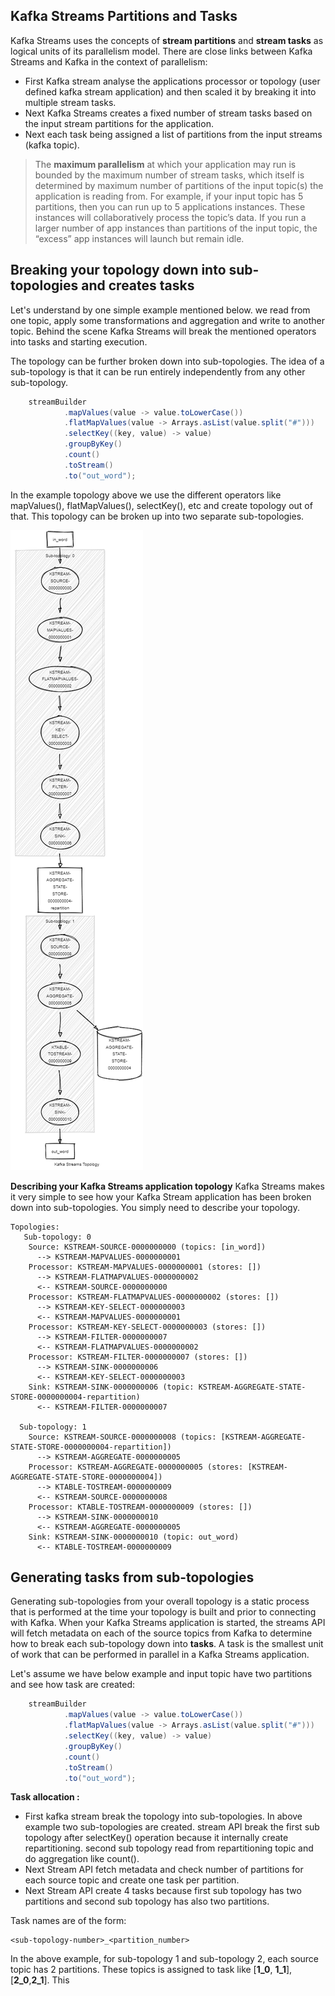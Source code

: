 ## Kafka Streams Partitions and Tasks
Kafka Streams uses the concepts of  **stream partitions**  and  **stream tasks**  as logical units of its parallelism model. There are close links between Kafka Streams and Kafka in the context of parallelism:

 - First Kafka stream analyse the applications processor or topology (user defined kafka stream application) and then scaled it by breaking it into multiple stream tasks.
 - Next Kafka Streams creates a fixed number of stream tasks based on the input stream partitions for the application.
 - Next each task being assigned a list of partitions from the input streams (kafka topic).
 

> The **maximum parallelism** at which your application may run is bounded by the maximum number of stream tasks, which itself is determined by maximum number of partitions of the input topic(s) the application is reading from. For example, if your input topic has 5 partitions, then you can run up to 5 applications instances. These instances will collaboratively process the topic’s data. If you run a larger number of app instances than partitions of the input topic, the “excess” app instances will launch but remain idle.

##  Breaking your topology down into sub-topologies and creates tasks
Let's understand by one simple example mentioned below. we read from one topic, apply some transformations and aggregation and write to another topic. Behind the scene Kafka Streams will break the mentioned operators into tasks and starting execution.

The topology can be further broken down into sub-topologies. The idea of a sub-topology is that it can be run entirely independently from any other sub-topology.

```scala
    streamBuilder
            .mapValues(value -> value.toLowerCase())
            .flatMapValues(value -> Arrays.asList(value.split("#")))
            .selectKey((key, value) -> value)
            .groupByKey()
            .count()
            .toStream()
            .to("out_word");
```
In the example topology above we use the different operators like mapValues(), flatMapValues(), selectKey(), etc and create topology out of that. This topology can be broken up into two separate sub-topologies.

![Tumbling Window](https://github.com/gurditsingh/blog/blob/gh-pages/_screenshots/topology.png?raw=true)

**Describing your Kafka Streams application topology** Kafka Streams makes it very simple to see how your Kafka Stream application has been broken down into sub-topologies. You simply need to describe your topology.

```shell
Topologies:
   Sub-topology: 0
    Source: KSTREAM-SOURCE-0000000000 (topics: [in_word])
      --> KSTREAM-MAPVALUES-0000000001
    Processor: KSTREAM-MAPVALUES-0000000001 (stores: [])
      --> KSTREAM-FLATMAPVALUES-0000000002
      <-- KSTREAM-SOURCE-0000000000
    Processor: KSTREAM-FLATMAPVALUES-0000000002 (stores: [])
      --> KSTREAM-KEY-SELECT-0000000003
      <-- KSTREAM-MAPVALUES-0000000001
    Processor: KSTREAM-KEY-SELECT-0000000003 (stores: [])
      --> KSTREAM-FILTER-0000000007
      <-- KSTREAM-FLATMAPVALUES-0000000002
    Processor: KSTREAM-FILTER-0000000007 (stores: [])
      --> KSTREAM-SINK-0000000006
      <-- KSTREAM-KEY-SELECT-0000000003
    Sink: KSTREAM-SINK-0000000006 (topic: KSTREAM-AGGREGATE-STATE-STORE-0000000004-repartition)
      <-- KSTREAM-FILTER-0000000007

  Sub-topology: 1
    Source: KSTREAM-SOURCE-0000000008 (topics: [KSTREAM-AGGREGATE-STATE-STORE-0000000004-repartition])
      --> KSTREAM-AGGREGATE-0000000005
    Processor: KSTREAM-AGGREGATE-0000000005 (stores: [KSTREAM-AGGREGATE-STATE-STORE-0000000004])
      --> KTABLE-TOSTREAM-0000000009
      <-- KSTREAM-SOURCE-0000000008
    Processor: KTABLE-TOSTREAM-0000000009 (stores: [])
      --> KSTREAM-SINK-0000000010
      <-- KSTREAM-AGGREGATE-0000000005
    Sink: KSTREAM-SINK-0000000010 (topic: out_word)
      <-- KTABLE-TOSTREAM-0000000009
```

## Generating tasks from sub-topologies
Generating sub-topologies from your overall topology is a static process that is performed at the time your topology is built and prior to connecting with Kafka. When your Kafka Streams application is started, the streams API will fetch metadata on each of the source topics from Kafka to determine how to break each sub-topology down into **tasks**. A task is the smallest unit of work that can be performed in parallel in a Kafka Streams application.

Let's assume we have below example and input topic have two partitions and see how task are created:

```scala
    streamBuilder
            .mapValues(value -> value.toLowerCase())
            .flatMapValues(value -> Arrays.asList(value.split("#")))
            .selectKey((key, value) -> value)
            .groupByKey()
            .count()
            .toStream()
            .to("out_word");
```

**Task allocation :**

 - First kafka stream break the topology into sub-topologies. In above example two sub-topologies are created. stream API break the first sub topology after selectKey() operation because it internally create repartitioning. second sub topology read from repartitioning topic and do aggregation like count().
 - Next Stream API fetch metadata and check number of partitions for each source topic and create one task per partition.
 - Next Stream API create 4 tasks because first sub topology has two partitions and second sub topology has also two partitions.

Task names are of the form: 
```shell
<sub-topology-number>_<partition_number>
```
 
 In the above example, for sub-topology 1 and sub-topology 2, each source topic has 2 partitions. These topics is assigned to task like [**1_0**,
 **1_1**],[**2_0**,**2_1**]. This

 
<!--stackedit_data:
eyJoaXN0b3J5IjpbMTgwNzk5MzY4LDQ5MDg2MDY1Niw3NjE5Mz
gxNzIsLTYyNjQ2MDAwNCwxMzAxMzIyNDQyLC0xNjkyNzY3NzAs
LTg1Mjg2MTc0NywxMzIyNjIxMzMwLDEzNjA0MzQyNSwxMDE1OD
EzNTM0LC0yMDg4NzQ2NjEyLDIwNTY3MDYxMDUsMTk2NjgxMzU3
OCwtNjA5MDc0MjU4LDc5Nzg4ODUxNSw5Mzk0OTE1OTMsLTYyOT
YwODIxNSwxNzEzNzE0MDQ0LDE2NzEwMDEzNDIsMTMxOTkzMjUw
NV19
-->